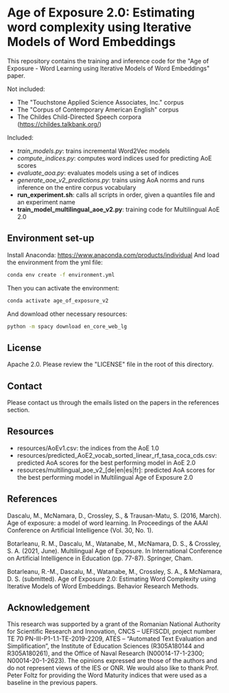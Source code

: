 # Age of Exposure 2.0: Estimating word complexity using Iterative Models of Word Embeddings
This repository contains the training and inference code for the "Age of Exposure - Word Learning using Iterative Models of Word Embeddings" paper.

Not included:
- The "Touchstone Applied Science Associates, Inc." corpus
- The "Corpus of Contemporary American English" corpus
- The Childes Child-Directed Speech corpora (https://childes.talkbank.org/)

Included:
- *train_models.py*: trains incremental Word2Vec models
- *compute_indices.py*: computes word indices used for predicting AoE scores
- *evaluate_aoa.py*: evaluates models using a set of indices
- *generate_aoe_v2_predictions.py*: trains using AoA norms and runs inference on the entire corpus vocabulary
- **run_experiment.sh**: calls all scripts in order, given a quantiles file and an experiment name
- **train_model_multilingual_aoe_v2.py**: training code for Multilingual AoE 2.0

## Environment set-up
Install Anaconda: https://www.anaconda.com/products/individual
And load the environment from the yml file:

```bash
conda env create -f environment.yml
```

Then you can activate the environment:
```bash
conda activate age_of_exposure_v2
```

And download other necessary resources:
```bash
python -m spacy download en_core_web_lg
```

## License

Apache 2.0. Please review the "LICENSE" file in the root of this directory.

## Contact
Please contact us through the emails listed on the papers in the references section.

## Resources
- resources/AoEv1.csv: the indices from the AoE 1.0
- resources/predicted_AoE2_vocab_sorted_linear_rf_tasa_coca_cds.csv: predicted AoA scores for the best performing model in AoE 2.0
- resources/multilingual_aoe_v2_[de|en|es|fr]: predicted AoA scores for the best performing model in Multilingual Age of Exposure 2.0

## References
Dascalu, M., McNamara, D., Crossley, S., & Trausan-Matu, S. (2016, March). Age of exposure: a model of word learning. In Proceedings of the AAAI Conference on Artificial Intelligence (Vol. 30, No. 1).

Botarleanu, R. M., Dascalu, M., Watanabe, M., McNamara, D. S., & Crossley, S. A. (2021, June). Multilingual Age of Exposure. In International Conference on Artificial Intelligence in Education (pp. 77-87). Springer, Cham.

Botarleanu, R.-M., Dascalu, M., Watanabe, M., Crossley, S. A., & McNamara, D. S. (submitted). Age of Exposure 2.0: Estimating Word Complexity using Iterative Models of Word Embeddings. Behavior Research Methods. 
## Acknowledgement
This research was supported by a grant of the Romanian National Authority for Scientific Research and Innovation, CNCS – UEFISCDI, project number TE 70 PN-III-P1-1.1-TE-2019-2209, ATES – “Automated Text Evaluation and Simplification”, the Institute of Education Sciences (R305A180144 and R305A180261), and the Office of Naval Research (N00014-17-1-2300; N00014-20-1-2623). The opinions expressed are those of the authors and do not represent views of the IES or ONR. We would also like to thank Prof. Peter Foltz for providing the Word Maturity indices that were used as a baseline in the previous papers.
